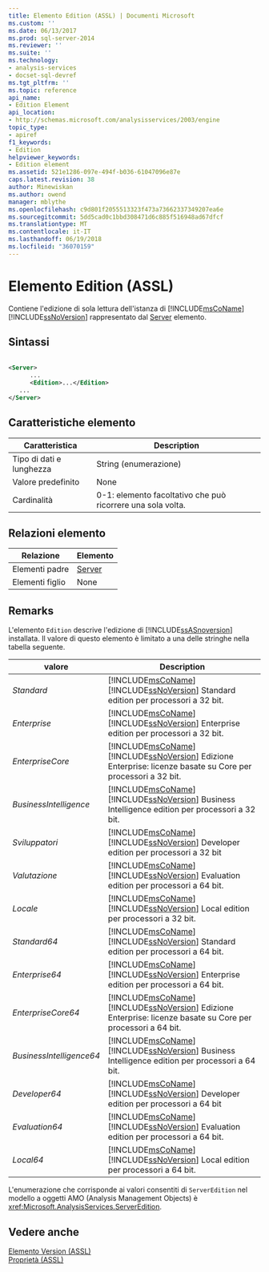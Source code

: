 ```yaml
---
title: Elemento Edition (ASSL) | Documenti Microsoft
ms.custom: ''
ms.date: 06/13/2017
ms.prod: sql-server-2014
ms.reviewer: ''
ms.suite: ''
ms.technology:
- analysis-services
- docset-sql-devref
ms.tgt_pltfrm: ''
ms.topic: reference
api_name:
- Edition Element
api_location:
- http://schemas.microsoft.com/analysisservices/2003/engine
topic_type:
- apiref
f1_keywords:
- Edition
helpviewer_keywords:
- Edition element
ms.assetid: 521e1286-097e-494f-b036-61047096e87e
caps.latest.revision: 38
author: Minewiskan
ms.author: owend
manager: mblythe
ms.openlocfilehash: c9d801f2055513323f473a73662337349207ea6e
ms.sourcegitcommit: 5dd5cad0c1bbd308471d6c885f516948ad67dfcf
ms.translationtype: MT
ms.contentlocale: it-IT
ms.lasthandoff: 06/19/2018
ms.locfileid: "36070159"
---
```

# <a name="edition-element-assl"></a>Elemento Edition (ASSL)
  Contiene l'edizione di sola lettura dell'istanza di [!INCLUDE[msCoName](../../../includes/msconame-md.md)] [!INCLUDE[ssNoVersion](../../../includes/ssnoversion-md.md)] rappresentato dal [Server](../objects/server-element-assl.md) elemento.  
  
## <a name="syntax"></a>Sintassi  
  
```xml  
  
<Server>  
      ...  
      <Edition>...</Edition>  
   ...  
</Server>  
```  
  
## <a name="element-characteristics"></a>Caratteristiche elemento  
  
|Caratteristica|Description|  
|--------------------|-----------------|  
|Tipo di dati e lunghezza|String (enumerazione)|  
|Valore predefinito|None|  
|Cardinalità|0-1: elemento facoltativo che può ricorrere una sola volta.|  
  
## <a name="element-relationships"></a>Relazioni elemento  
  
|Relazione|Elemento|  
|------------------|-------------|  
|Elementi padre|[Server](../objects/server-element-assl.md)|  
|Elementi figlio|None|  
  
## <a name="remarks"></a>Remarks  
 L'elemento `Edition` descrive l'edizione di [!INCLUDE[ssASnoversion](../../../includes/ssasnoversion-md.md)] installata. Il valore di questo elemento è limitato a una delle stringhe nella tabella seguente.  
  
|valore|Description|  
|-----------|-----------------|  
|*Standard*|[!INCLUDE[msCoName](../../../includes/msconame-md.md)] [!INCLUDE[ssNoVersion](../../../includes/ssnoversion-md.md)] Standard edition per processori a 32 bit.|  
|*Enterprise*|[!INCLUDE[msCoName](../../../includes/msconame-md.md)] [!INCLUDE[ssNoVersion](../../../includes/ssnoversion-md.md)] Enterprise edition per processori a 32 bit.|  
|*EnterpriseCore*|[!INCLUDE[msCoName](../../../includes/msconame-md.md)] [!INCLUDE[ssNoVersion](../../../includes/ssnoversion-md.md)] Edizione Enterprise: licenze basate su Core per processori a 32 bit.|  
|*BusinessIntelligence*|[!INCLUDE[msCoName](../../../includes/msconame-md.md)] [!INCLUDE[ssNoVersion](../../../includes/ssnoversion-md.md)] Business Intelligence edition per processori a 32 bit.|  
|*Sviluppatori*|[!INCLUDE[msCoName](../../../includes/msconame-md.md)] [!INCLUDE[ssNoVersion](../../../includes/ssnoversion-md.md)] Developer edition per processori a 32 bit|  
|*Valutazione*|[!INCLUDE[msCoName](../../../includes/msconame-md.md)] [!INCLUDE[ssNoVersion](../../../includes/ssnoversion-md.md)] Evaluation edition per processori a 64 bit.|  
|*Locale*|[!INCLUDE[msCoName](../../../includes/msconame-md.md)] [!INCLUDE[ssNoVersion](../../../includes/ssnoversion-md.md)] Local edition per processori a 32 bit.|  
|*Standard64*|[!INCLUDE[msCoName](../../../includes/msconame-md.md)] [!INCLUDE[ssNoVersion](../../../includes/ssnoversion-md.md)] Standard edition per processori a 64 bit.|  
|*Enterprise64*|[!INCLUDE[msCoName](../../../includes/msconame-md.md)] [!INCLUDE[ssNoVersion](../../../includes/ssnoversion-md.md)] Enterprise edition per processori a 64 bit.|  
|*EnterpriseCore64*|[!INCLUDE[msCoName](../../../includes/msconame-md.md)] [!INCLUDE[ssNoVersion](../../../includes/ssnoversion-md.md)] Edizione Enterprise: licenze basate su Core per processori a 64 bit.|  
|*BusinessIntelligence64*|[!INCLUDE[msCoName](../../../includes/msconame-md.md)] [!INCLUDE[ssNoVersion](../../../includes/ssnoversion-md.md)] Business Intelligence edition per processori a 64 bit.|  
|*Developer64*|[!INCLUDE[msCoName](../../../includes/msconame-md.md)] [!INCLUDE[ssNoVersion](../../../includes/ssnoversion-md.md)] Developer edition per processori a 64 bit|  
|*Evaluation64*|[!INCLUDE[msCoName](../../../includes/msconame-md.md)] [!INCLUDE[ssNoVersion](../../../includes/ssnoversion-md.md)] Evaluation edition per processori a 64 bit.|  
|*Local64*|[!INCLUDE[msCoName](../../../includes/msconame-md.md)] [!INCLUDE[ssNoVersion](../../../includes/ssnoversion-md.md)] Local edition per processori a 64 bit.|  
  
 L'enumerazione che corrisponde ai valori consentiti di `ServerEdition` nel modello a oggetti AMO (Analysis Management Objects) è <xref:Microsoft.AnalysisServices.ServerEdition>.  
  
## <a name="see-also"></a>Vedere anche  
 [Elemento Version &#40;ASSL&#41;](version-element-assl.md)   
 [Proprietà &#40;ASSL&#41;](properties-assl.md)  
  
  